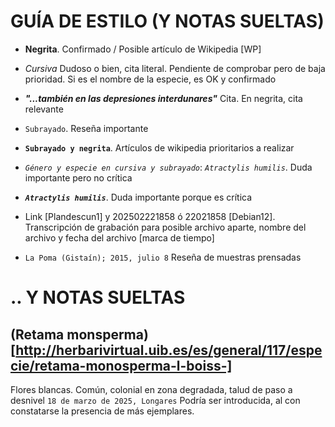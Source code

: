 # GUÍA DE ESTILO (Y NOTAS SUELTAS)

- **Negrita**. Confirmado / Posible artículo de Wikipedia [WP]
  
- *Cursiva* Dudoso o bien, cita literal. Pendiente de comprobar pero de baja prioridad. Si es el nombre de la especie, es OK y confirmado

- ***"...también en las depresiones interdunares"*** Cita. En negrita, cita relevante

- `Subrayado`. Reseña importante

- **`Subrayado y negrita`**. Artículos de wikipedia prioritarios a realizar

- *`Género y especie en cursiva y subrayado`*: *`Atractylis humilis`*. Duda importante pero no crítica

- ***`Atractylis humilis`***. Duda importante porque es crítica

- Link [Plandescun1] y 202502221858 ó 22021858 [Debian12]. Transcripción de grabación para posible archivo aparte, nombre del archivo y fecha del archivo [marca de tiempo]
- `La Poma (Gistaín); 2015, julio 8` Reseña de muestras prensadas

# .. Y NOTAS SUELTAS

## (Retama monsperma)[http://herbarivirtual.uib.es/es/general/117/especie/retama-monosperma-l-boiss-]
Flores blancas. Común, colonial en zona degradada, talud de paso a desnivel `18 de marzo de 2025, Longares` Podría ser introducida, al con constatarse la presencia de más ejemplares.

